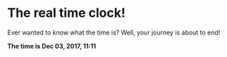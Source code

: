 # The real time clock!

Ever wanted to know what the time is? Well, your journey is about to end!

**The time is Dec 03, 2017, 11:11**